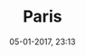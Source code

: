 ---
title: Paris
slug: paris
taxonomy:
    category: [docs, fr]
created: 05-01-2017, 23:13
date: 05-01-2017, 23:13
modified: 05-01-2017, 23:13
metadata:
   description: "section Paris du site francois-vidit.com"
   keywords: 'Paris'
   image: paris_700x466.jpg
   image_width: 700
   image_height: 466
   image_title: Paris
   image_legend: "photographie de la section Paris du site francois-vidit.com"
   'twitter:card' : summary
significantlinks: ["https://github.com/tidiview/francois-vidit.com/blob/develop/user/sites/docs/pages/01.home/01.paris/chapter.fr.md"]
specialty: ["Paris"]
---